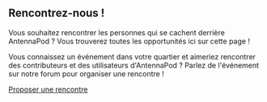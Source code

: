 ## Rencontrez-nous !

Vous souhaitez rencontrer les personnes qui se cachent derrière AntennaPod ? Vous trouverez toutes les opportunités ici sur cette page !

Vous connaissez un événement dans votre quartier et aimeriez rencontrer des contributeurs et des utilisateurs d'AntennaPod ? Parlez de l'événement sur notre forum pour organiser une rencontre !

[Proposer une rencontre](https://forum.antennapod.org)
